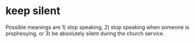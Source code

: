 # keep silent

Possible meanings are 1) stop speaking, 2) stop speaking when someone is prophesying, or 3) be absolutely silent during the church service.

